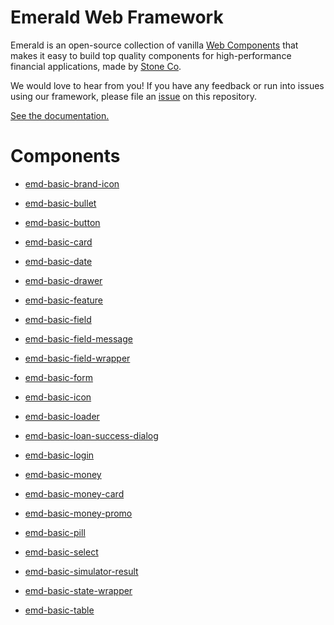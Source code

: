 # Emerald Web Framework

Emerald is an open-source collection of vanilla [Web Components](https://www.webcomponents.org/introduction) that makes it easy to build top quality components for high-performance financial applications, made by [Stone Co](https://www.stone.com.br).

We would love to hear from you! If you have any feedback or run into issues using our framework, please file
an [issue](https://github.com/stone-payments/sling-web-framework/issues/new) on this repository.

[See the documentation.](https://stone-payments.github.io/emerald-web-framework)

# Components

* [emd-basic-brand-icon](https://github.com/stone-payments/sling-web-framework/tree/master/packages/emd-basic-brand-icon)

* [emd-basic-bullet](https://github.com/stone-payments/sling-web-framework/tree/master/packages/emd-basic-bullet)

* [emd-basic-button](https://github.com/stone-payments/sling-web-framework/tree/master/packages/emd-basic-button)

* [emd-basic-card](https://github.com/stone-payments/sling-web-framework/tree/master/packages/emd-basic-card)

* [emd-basic-date](https://github.com/stone-payments/sling-web-framework/tree/master/packages/emd-basic-date)

* [emd-basic-drawer](https://github.com/stone-payments/sling-web-framework/tree/master/packages/emd-basic-drawer)

* [emd-basic-feature](https://github.com/stone-payments/sling-web-framework/tree/master/packages/emd-basic-feature)

* [emd-basic-field](https://github.com/stone-payments/sling-web-framework/tree/master/packages/emd-basic-field)

* [emd-basic-field-message](https://github.com/stone-payments/sling-web-framework/tree/master/packages/emd-basic-field-message)

* [emd-basic-field-wrapper](https://github.com/stone-payments/sling-web-framework/tree/master/packages/emd-basic-field-wrapper)

* [emd-basic-form](https://github.com/stone-payments/sling-web-framework/tree/master/packages/emd-basic-form)

* [emd-basic-icon](https://github.com/stone-payments/sling-web-framework/tree/master/packages/emd-basic-icon)

* [emd-basic-loader](https://github.com/stone-payments/sling-web-framework/tree/master/packages/emd-basic-loader)

* [emd-basic-loan-success-dialog](https://github.com/stone-payments/sling-web-framework/tree/master/packages/emd-basic-loan-success-dialog)

* [emd-basic-login](https://github.com/stone-payments/sling-web-framework/tree/master/packages/emd-basic-login)

* [emd-basic-money](https://github.com/stone-payments/sling-web-framework/tree/master/packages/emd-basic-money)

* [emd-basic-money-card](https://github.com/stone-payments/sling-web-framework/tree/master/packages/emd-basic-money-card)

* [emd-basic-money-promo](https://github.com/stone-payments/sling-web-framework/tree/master/packages/emd-basic-money-promo)

* [emd-basic-pill](https://github.com/stone-payments/sling-web-framework/tree/master/packages/emd-basic-pill)

* [emd-basic-select](https://github.com/stone-payments/sling-web-framework/tree/master/packages/emd-basic-select)

* [emd-basic-simulator-result](https://github.com/stone-payments/sling-web-framework/tree/master/packages/emd-basic-simulator-result)

* [emd-basic-state-wrapper](https://github.com/stone-payments/sling-web-framework/tree/master/packages/emd-basic-state-wrapper)

* [emd-basic-table](https://github.com/stone-payments/sling-web-framework/tree/master/packages/emd-basic-table)
